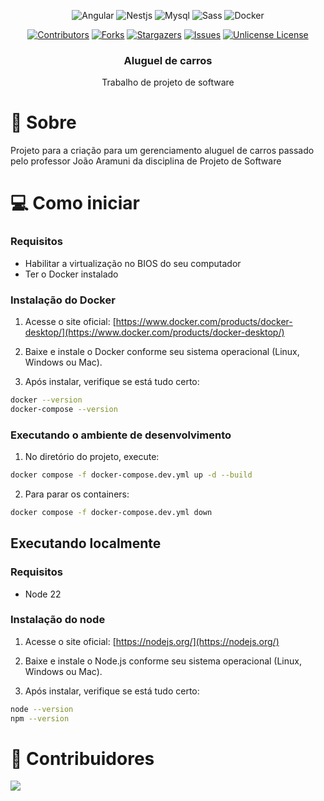 <div align="center">

![Angular][Angular.io]
![Nestjs][Nestjs.io]
![Mysql][Mysql.io]
![Sass][Sass.io]
![Docker][Docker.io]

[![Contributors][contributors-shield]][contributors-url]
[![Forks][forks-shield]][forks-url]
[![Stargazers][stars-shield]][stars-url]
[![Issues][issues-shield]][issues-url]
[![Unlicense License][license-shield]][license-url]

  <!-- <a href="https://github.com/bgluis/projetos-de-software-aluguel-de-carros/">
    <img src="images/logo.png" alt="Logo" width="80" height="80">
  </a> -->

  <h3>Aluguel de carros</h3>
  Trabalho de projeto de software
</div>

# 📖 Sobre

Projeto para a criação para um gerenciamento aluguel de carros passado pelo professor João Aramuni da disciplina de Projeto de Software

# 💻 Como iniciar

### Requisitos

-   Habilitar a virtualização no BIOS do seu computador
-   Ter o Docker instalado

### Instalação do Docker

1. Acesse o site oficial: [https://www.docker.com/products/docker-desktop/](https://www.docker.com/products/docker-desktop/)
2. Baixe e instale o Docker conforme seu sistema operacional (Linux, Windows ou Mac).

3. Após instalar, verifique se está tudo certo:

```bash
docker --version
docker-compose --version
```

### Executando o ambiente de desenvolvimento

1. No diretório do projeto, execute:

```bash
docker compose -f docker-compose.dev.yml up -d --build
```

2. Para parar os containers:

```bash
docker compose -f docker-compose.dev.yml down
```

## Executando localmente

### Requisitos

-   Node 22

### Instalação do node

1. Acesse o site oficial: [https://nodejs.org/](https://nodejs.org/)
2. Baixe e instale o Node.js conforme seu sistema operacional (Linux, Windows ou Mac).

3. Após instalar, verifique se está tudo certo:

```bash
node --version
npm --version
```

# 🤝 Contribuidores

 <a href = "https://github.com/bgluis/projetos-de-software-aluguel-de-carros/graphs/contributors">
   <img src = "https://contrib.rocks/image?repo=bgluis/projetos-de-software-aluguel-de-carros"/>
 </a>

 <!-- Links -->
 <!-- https://github.com/iuricode/readme-template-->

[repossitory-path]: bgluis/projetos-de-software-aluguel-de-carros/
[contributors-shield]: https://img.shields.io/github/contributors/bgluis/projetos-de-software-aluguel-de-carros.svg?style=for-the-badge
[contributors-url]: https://github.com/bgluis/projetos-de-software-aluguel-de-carros/graphs/contributors
[forks-shield]: https://img.shields.io/github/forks/bgluis/projetos-de-software-aluguel-de-carros.svg?style=for-the-badge
[forks-url]: https://github.com/bgluis/projetos-de-software-aluguel-de-carros/network/members
[stars-shield]: https://img.shields.io/github/stars/bgluis/projetos-de-software-aluguel-de-carros.svg?style=for-the-badge
[stars-url]: https://github.com/bgluis/projetos-de-software-aluguel-de-carros/stargazers
[issues-shield]: https://img.shields.io/github/issues/bgluis/projetos-de-software-aluguel-de-carros.svg?style=for-the-badge
[issues-url]: https://github.com/bgluis/projetos-de-software-aluguel-de-carros/issues
[license-shield]: https://img.shields.io/github/license/bgluis/projetos-de-software-aluguel-de-carros.svg?style=for-the-badge
[license-url]: https://github.com/bgluis/projetos-de-software-aluguel-de-carros/blob/master/LICENSE.txt
[Angular.io]: https://img.shields.io/badge/Angular-DD0031?style=for-the-badge&logo=angular&logoColor=white
[Nestjs.io]: https://img.shields.io/badge/nestjs-%23E0234E.svg?style=for-the-badge&logo=nestjs&logoColor=white
[Mysql.io]: https://img.shields.io/badge/MySQL-00000F?style=for-the-badge&logo=mysql&color=00758f&logoColor=white
[Sass.io]: https://img.shields.io/badge/Sass-000?style=for-the-badge&logo=sass&color=cc6699&logoColor=white
[Docker.io]: https://img.shields.io/badge/Docker-2496ED?style=for-the-badge&logo=docker&logoColor=white
